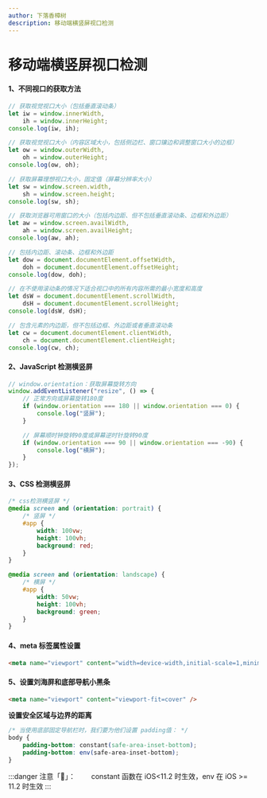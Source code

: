 ```yaml
---
author: 下落香樟树
description: 移动端横竖屏视口检测
---
```


# 移动端横竖屏视口检测

#### 1、不同视口的获取方法

```javascript title="获取视觉视口大小"
// 获取视觉视口大小（包括垂直滚动条）
let iw = window.innerWidth,
	ih = window.innerHeight;
console.log(iw, ih);

// 获取视觉视口大小（内容区域大小，包括侧边栏、窗口镶边和调整窗口大小的边框）
let ow = window.outerWidth,
	oh = window.outerHeight;
console.log(ow, oh);

// 获取屏幕理想视口大小，固定值（屏幕分辨率大小）
let sw = window.screen.width,
	sh = window.screen.height;
console.log(sw, sh);

// 获取浏览器可用窗口的大小（包括内边距、但不包括垂直滚动条、边框和外边距）
let aw = window.screen.availWidth,
	ah = window.screen.availHeight;
console.log(aw, ah);

// 包括内边距、滚动条、边框和外边距
let dow = document.documentElement.offsetWidth,
	doh = document.documentElement.offsetHeight;
console.log(dow, doh);

// 在不使用滚动条的情况下适合视口中的所有内容所需的最小宽度和高度
let dsW = document.documentElement.scrollWidth,
	dsH = document.documentElement.scrollHeight;
console.log(dsW, dsH);

// 包含元素的内边距，但不包括边框、外边距或者垂直滚动条
let cw = document.documentElement.clientWidth,
	ch = document.documentElement.clientHeight;
console.log(cw, ch);
```

#### 2、JavaScript 检测横竖屏

```javascript title="检测横竖屏"
// window.orientation：获取屏幕旋转方向
window.addEventListener("resize", () => {
	// 正常方向或屏幕旋转180度
	if (window.orientation === 180 || window.orientation === 0) {
		console.log("竖屏");
	}

	// 屏幕顺时钟旋转90度或屏幕逆时针旋转90度
	if (window.orientation === 90 || window.orientation === -90) {
		console.log("横屏");
	}
});
```

#### 3、CSS 检测横竖屏

```css title="CSS 检测横竖屏"
/* css检测横竖屏 */
@media screen and (orientation: portrait) {
	/* 竖屏 */
	#app {
		width: 100vw;
		height: 100vh;
		background: red;
	}
}

@media screen and (orientation: landscape) {
	/* 横屏 */
	#app {
		width: 50vw;
		height: 100vh;
		background: green;
	}
}
```

#### 4、meta 标签属性设置

```html title="标签属性设置"
<meta name="viewport" content="width=device-width,initial-scale=1,minimum-scale=1,maximum-scale=1,user-scalable=no" />
```

#### 5、设置刘海屏和底部导航小黑条

```html title="异形屏适配 meta"
<meta name="viewport" content="viewport-fit=cover" />
```

**设置安全区域与边界的距离**

```css title="异形屏适配 CSS"
/* 当使用底部固定导航栏时，我们要为他们设置 padding值： */
body {
	padding-bottom: constant(safe-area-inset-bottom);
	padding-bottom: env(safe-area-inset-bottom);
}
```

:::danger 注意「👀」：
&emsp;&emsp;constant 函数在 iOS<11.2 时生效，env 在 iOS >= 11.2 时生效
:::

